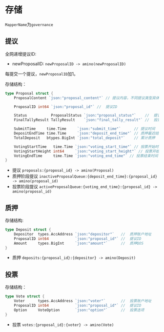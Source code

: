 # 存储

`MapperName`为`governance`

## 提议

全网递增提议ID:

- newProposalID: `newProposalID -> amino(newProposalID)`

每提交一个提议，`newProposalID`加1。


存储结构：
```go
type Proposal struct {
	ProposalContent `json:"proposal_content"` // 提议内容，不同提议类型具体结构不同

	ProposalID int64 `json:"proposal_id"` //  提议ID

	Status           ProposalStatus `json:"proposal_status"`    //  提议状态
	FinalTallyResult TallyResult    `json:"final_tally_result"` //  投票结果统计

	SubmitTime     time.Time     `json:"submit_time"`      // 提议时间
	DepositEndTime time.Time     `json:"deposit_end_time"` // 质押最迟结束时间
	TotalDeposit   btypes.BigInt `json:"total_deposit"`    // 累计质押

	VotingStartTime   time.Time `json:"voting_start_time"` // 投票开始时间
	VotingStartHeight int64     `json:"voting_start_height"` // 投票开始高度
	VotingEndTime     time.Time `json:"voting_end_time"` // 投票结束时间
}
```

- 提议 `proposals:{proposal_id} -> amino(Proposal)`
- 质押阶段提议 `inactiveProposalQueue:{deposit_end_time}:{proposal_id} -> amino(proposal_id)`
- 投票阶段提议 `activeProposalQueue:{voting_end_time}:{proposal_id} -> amino(proposal_id)`

## 质押

存储结构:
```go
type Deposit struct {
	Depositor  types.AccAddress `json:"depositor"`   //  质押账户地址
	ProposalID int64            `json:"proposal_id"` //  提议ID
	Amount     types.BigInt     `json:"amount"`      //  质押QOS
}
```

- 质押 `deposits:{proposal_id}:{depositor} -> amino(Deposit)`

## 投票

存储结构：
```go
type Vote struct {
	Voter      types.AccAddress `json:"voter"`       //  投票账户地址
	ProposalID int64            `json:"proposal_id"` //  提议ID
	Option     VoteOption       `json:"option"`      //  投票选项
}
```

- 投票 `votes:{proposal_id}:{voter} -> amino(Vote)`